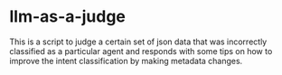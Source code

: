 # llm-as-a-judge
 This is a script to judge a certain set of json data that was incorrectly classified as a particular agent and responds with some tips on how to improve the intent classification by making metadata changes.
